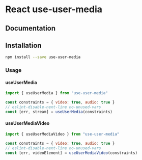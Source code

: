# React use-user-media

## Documentation

## Installation

```bash
npm install --save use-user-media
```

### Usage

#### useUserMedia

```js
import { useUserMedia } from "use-user-media"

const constraints = { video: true, audio: true }
// eslint-disable-next-line no-unused-vars
const [err, stream] = useUserMedia(constraints)
```

#### useUserMediaVideo

```js
import { useUserMediaVideo } from "use-user-media"

const constraints = { video: true, audio: true }
// eslint-disable-next-line no-unused-vars
const [err, videoElement] = useUserMediaVideo(constraints)
```
